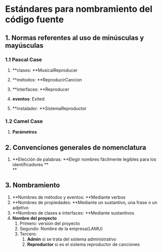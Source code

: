# Estándares para nombramiento del código fuente

## 1. **Normas referentes al uso de minúsculas y mayúsculas**

### **1.1 Pascal Case**

1. **clases: **MusicalReproducer

2. **métodos: **ReproducirCancion

3. **interfaces: **Reproducer

4. **eventos**: Exited

5. **instalador: **SistemaReproductor

### 1.2 Camel Case

1. **Parámetros**

## **2. Convenciones generales de nomenclatura**

1. **Elección de palabras: **Elegir nombres fácilmente legibles para los identificadores **  
   **

## 3. **Nombramiento**

1. **Nombres de métodos y eventos: **Mediante verbos
2. **Nombres de propiedades: **Mediante un sustantivo, una frase o un adjetivo
3. **Nombres de clases e interfaces: **Mediante  sustantivos
4. **Nombre del proyecto**
   1. Primero: versión del proyecto
   2. Segundo:  Nombre  de la empresa\(LAMU\) 
   3. Tercero: 
      1. **Admin** si se trata del sistema administrativo
      2. **Reproductor** si es el sistema reproductor de canciones







